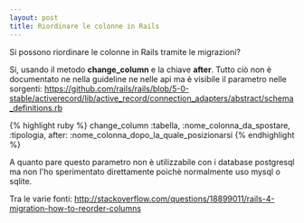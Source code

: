 ```yaml
---
layout: post
title: Riordinare le colonne in Rails
---
```


Si possono riordinare le colonne in Rails tramite le migrazioni?

Si, usando il metodo __change_column__ e la chiave __after__.
Tutto ciò non è documentato ne nella guideline ne nelle api ma è visibile il parametro nelle sorgenti:
https://github.com/rails/rails/blob/5-0-stable/activerecord/lib/active_record/connection_adapters/abstract/schema_definitions.rb

{% highlight ruby %}
change_column :tabella, :nome_colonna_da_spostare, :tipologia, after: :nome_colonna_dopo_la_quale_posizionarsi
{% endhighlight %}

A quanto pare questo parametro non è utilizzabile con i database postgresql ma non l'ho sperimentato direttamente poichè normalmente uso mysql o sqlite.

Tra le varie fonti:
http://stackoverflow.com/questions/18899011/rails-4-migration-how-to-reorder-columns